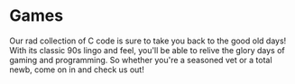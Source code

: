 # Games

Our rad collection of C code is sure to take you back to the good old days! With its classic 90s lingo and feel, you'll be able to relive the glory days of gaming and programming. So whether you're a seasoned vet or a total newb, come on in and check us out!
